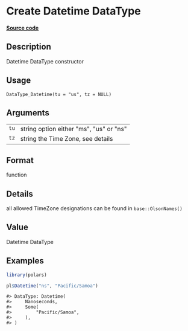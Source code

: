

# Create Datetime DataType

[**Source code**](https://github.com/pola-rs/r-polars/tree/5765842071140bd7a822ebb4fd6b0ab652d73f0d/R/datatype.R#L176)

## Description

Datetime DataType constructor

## Usage

<pre><code class='language-R'>DataType_Datetime(tu = "us", tz = NULL)
</code></pre>

## Arguments

<table>
<tr>
<td style="white-space: nowrap; font-family: monospace; vertical-align: top">
<code id="DataType_Datetime_:_tu">tu</code>
</td>
<td>
string option either "ms", "us" or "ns"
</td>
</tr>
<tr>
<td style="white-space: nowrap; font-family: monospace; vertical-align: top">
<code id="DataType_Datetime_:_tz">tz</code>
</td>
<td>
string the Time Zone, see details
</td>
</tr>
</table>

## Format

function

## Details

all allowed TimeZone designations can be found in
<code>base::OlsonNames()</code>

## Value

Datetime DataType

## Examples

``` r
library(polars)

pl$Datetime("ns", "Pacific/Samoa")
```

    #> DataType: Datetime(
    #>     Nanoseconds,
    #>     Some(
    #>         "Pacific/Samoa",
    #>     ),
    #> )
